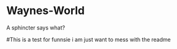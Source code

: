 # Waynes-World
A sphincter says what?

#This is a test for funnsie
i am just want to mess with the readme